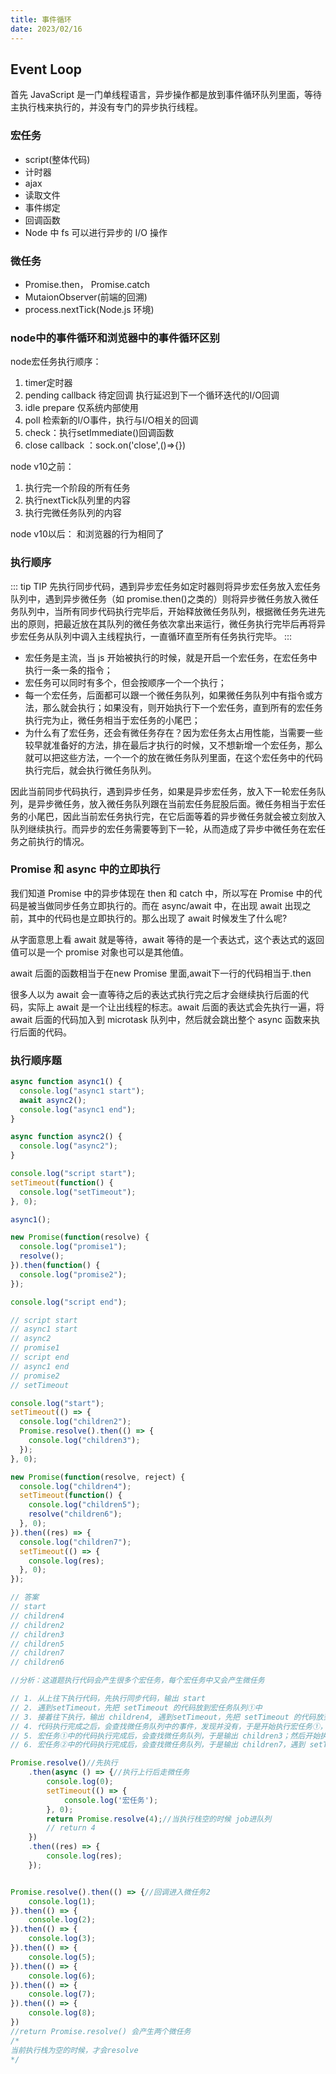 ```yaml
---
title: 事件循环
date: 2023/02/16
---
```


## Event Loop
首先 JavaScript 是一门单线程语言，异步操作都是放到事件循环队列里面，等待主执行栈来执行的，并没有专门的异步执行线程。

### 宏任务
* script(整体代码)
* 计时器
* ajax
* 读取文件
* 事件绑定
* 回调函数
* Node 中 fs 可以进行异步的 I/O 操作

### 微任务
* Promise.then， Promise.catch
* MutaionObserver(前端的回溯)
* process.nextTick(Node.js 环境)

### node中的事件循环和浏览器中的事件循环区别

node宏任务执行顺序：

1. timer定时器
2. pending callback 待定回调 执行延迟到下一个循环迭代的I/O回调
3. idle prepare 仅系统内部使用
4. poll 检索新的I/O事件，执行与I/O相关的回调
5. check：执行setImmediate()回调函数
6. close callback ：sock.on('close',()=>{})

node v10之前：
1. 执行完一个阶段的所有任务
2. 执行nextTick队列里的内容
3. 执行完微任务队列的内容

node v10以后： 和浏览器的行为相同了

### 执行顺序

::: tip TIP
先执行同步代码，遇到异步宏任务如定时器则将异步宏任务放入宏任务队列中，遇到异步微任务（如 promise.then()之类的）则将异步微任务放入微任务队列中，当所有同步代码执行完毕后，开始释放微任务队列，根据微任务先进先出的原则，把最近放在其队列的微任务依次拿出来运行，微任务执行完毕后再将异步宏任务从队列中调入主线程执行，一直循环直至所有任务执行完毕。
:::

* 宏任务是主流，当 js 开始被执行的时候，就是开启一个宏任务，在宏任务中执行一条一条的指令；
* 宏任务可以同时有多个，但会按顺序一个一个执行；
* 每一个宏任务，后面都可以跟一个微任务队列，如果微任务队列中有指令或方法，那么就会执行；如果没有，则开始执行下一个宏任务，直到所有的宏任务执行完为止，微任务相当于宏任务的小尾巴；
* 为什么有了宏任务，还会有微任务存在？因为宏任务太占用性能，当需要一些较早就准备好的方法，排在最后才执行的时候，又不想新增一个宏任务，那么就可以把这些方法，一个一个的放在微任务队列里面，在这个宏任务中的代码执行完后，就会执行微任务队列。

因此当前同步代码执行，遇到异步任务，如果是异步宏任务，放入下一轮宏任务队列，是异步微任务，放入微任务队列跟在当前宏任务屁股后面。微任务相当于宏任务的小尾巴，因此当前宏任务执行完，在它后面等着的异步微任务就会被立刻放入队列继续执行。而异步的宏任务需要等到下一轮，从而造成了异步中微任务在宏任务之前执行的情况。

### Promise 和 async 中的立即执行
我们知道 Promise 中的异步体现在 then 和 catch 中，所以写在 Promise 中的代码是被当做同步任务立即执行的。而在 async/await 中，在出现 await 出现之前，其中的代码也是立即执行的。那么出现了 await 时候发生了什么呢?

从字面意思上看 await 就是等待，await 等待的是一个表达式，这个表达式的返回值可以是一个 promise 对象也可以是其他值。

await 后面的函数相当于在new Promise 里面,await下一行的代码相当于.then

很多人以为 await 会一直等待之后的表达式执行完之后才会继续执行后面的代码，实际上 await 是一个让出线程的标志。await 后面的表达式会先执行一遍，将 await 后面的代码加入到 microtask 队列中，然后就会跳出整个 async 函数来执行后面的代码。

### 执行顺序题
```javascript
async function async1() {
  console.log("async1 start");
  await async2();
  console.log("async1 end");
}

async function async2() {
  console.log("async2");
}

console.log("script start");
setTimeout(function() {
  console.log("setTimeout");
}, 0);

async1();

new Promise(function(resolve) {
  console.log("promise1");
  resolve();
}).then(function() {
  console.log("promise2");
});

console.log("script end");

// script start
// async1 start
// async2
// promise1
// script end
// async1 end
// promise2
// setTimeout

```
```javascript
console.log("start");
setTimeout(() => {
  console.log("children2");
  Promise.resolve().then(() => {
    console.log("children3");
  });
}, 0);

new Promise(function(resolve, reject) {
  console.log("children4");
  setTimeout(function() {
    console.log("children5");
    resolve("children6");
  }, 0);
}).then((res) => {
  console.log("children7");
  setTimeout(() => {
    console.log(res);
  }, 0);
});

// 答案
// start
// children4
// children2
// children3
// children5
// children7
// children6

//分析：这道题执行代码会产生很多个宏任务，每个宏任务中又会产生微任务

// 1. 从上往下执行代码，先执行同步代码，输出 start
// 2. 遇到setTimeout，先把 setTimeout 的代码放到宏任务队列①中
// 3. 接着往下执行，输出 children4, 遇到setTimeout，先把 setTimeout 的代码放到宏任务队列②中，此时.then并不会被放到微任务队列中，因为 resolve是放到 setTimeout中执行的
// 4. 代码执行完成之后，会查找微任务队列中的事件，发现并没有，于是开始执行宏任务①，即第一个 setTimeout， 输出 children2，此时，会把 Promise.resolve().then放到微任务队列中。
// 5. 宏任务①中的代码执行完成后，会查找微任务队列，于是输出 children3；然后开始执行宏任务②，即第二个 setTimeout，输出 children5，此时将.then放到微任务队列中。
// 6. 宏任务②中的代码执行完成后，会查找微任务队列，于是输出 children7，遇到 setTimeout，放到宏任务队列中。此时微任务执行完成，开始执行宏任务，输出 children6;

```
```javascript
Promise.resolve()//先执行
    .then(async () => {//执行上行后走微任务
        console.log(0);
        setTimeout(() => {
            console.log('宏任务');
        }, 0);
        return Promise.resolve(4);//当执行栈空的时候 job进队列
        // return 4
    })
    .then((res) => {
        console.log(res);
    });


Promise.resolve().then(() => {//回调进入微任务2
    console.log(1);
}).then(() => {
    console.log(2);
}).then(() => {
    console.log(3);
}).then(() => {
    console.log(5);
}).then(() => {
    console.log(6);
}).then(() => {
    console.log(7);
}).then(() => {
    console.log(8);
})
//return Promise.resolve() 会产生两个微任务
/*
当前执行栈为空的时候，才会resolve
*/

```